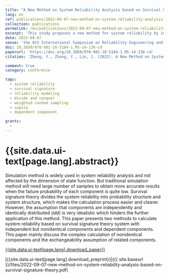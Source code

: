 ```yaml
---
title: "A New Method on System Reliability Analysis based on Survival Signature Theory"
lang: en
ref: publications/2022-09-07-new-method-on-system-reliability-analysis-based-on-survival-signature-theory
collection: publications
permalink: /en/publications/2022-09-07-new-method-on-system-reliability-analysis-based-on-survival-signature-theory
excerpt: 'This study proposes a new method for system reliability by incorporating survival signature theory'
date: 2022-09-07
venue: 'the 8th International Symposium on Reliability Engineering and Risk Management(ISRERM 2022)'
doi: 10.3850/978-981-18-5184-1_MS-14-136-cd
paperurl: 'https://doi.org/10.3850/978-981-18-5184-1_MS-14-136-cd'
citation: 'Zheng, Y., Zhang, Y., Lin, J. (2022). A New Method on System Reliability Analysis based on Survival Signature Theory. <i>the 8th International Symposium on Reliability Engineering and Risk Management(ISRERM 2022)</i>, 475-482.'

comment: true
category: conference

tags: 
  - system reliability
  - survival signature
  - reliability modeling
  - divide and conquer
  - weighted random sampling
  - copula
  - dependent component

grants:
  - 
---
```



{{site.data.ui-text[page.lang].abstract}}
====

Simulation method is widely used in system reliability analysis and not affected by the dimension of state function. But traditional simulation method will need large number of samples to obtain more accurate results when the failure probability of each component is quite low. Survival signature theory divides the system reliability into probability structure and system structure, which makes the calculation process easier and clearer. However, the assumption that components are independently and identically distributed (𝑖𝑑𝑑) is very idealistic which hinders the further application of this method. This paper presents two methods to calculate system reliability based on survival signature theory system with independent but nonidentical components and dependent components. This paper mainly discuss the complex calculation of nonidentical components and the exchangeability assumption of related components.

[{{site.data.ui-text[page.lang].download_paper}}]({{page.paperurl}})

[{{site.data.ui-text[page.lang].download_preprint}}]({{ site.baseurl }}/files/2022-09-07-new-method-on-system-reliability-analysis-based-on-survival-signature-theory.pdf)
